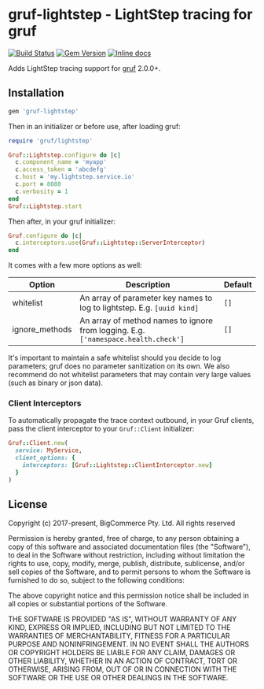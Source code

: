 # gruf-lightstep - LightStep tracing for gruf

[![Build Status](https://travis-ci.com/bigcommerce/gruf-lightstep.svg?branch=master)](https://travis-ci.com/bigcommerce/gruf-lightstep) [![Gem Version](https://badge.fury.io/rb/gruf-lightstep.svg)](https://badge.fury.io/rb/gruf-lightstep) [![Inline docs](http://inch-ci.org/github/bigcommerce/gruf-lightstep.svg?branch=master)](http://inch-ci.org/github/bigcommerce/gruf-lightstep)

Adds LightStep tracing support for [gruf](https://github.com/bigcommerce/gruf) 2.0.0+.

## Installation

```ruby
gem 'gruf-lightstep'
```

Then in an initializer or before use, after loading gruf:

```ruby
require 'gruf/lightstep'

Gruf::Lightstep.configure do |c|
  c.component_name = 'myapp'
  c.access_token = 'abcdefg'
  c.host = 'my.lightstep.service.io'
  c.port = 8080
  c.verbosity = 1
end
Gruf::Lightstep.start
```

Then after, in your gruf initializer:

```ruby
Gruf.configure do |c|
  c.interceptors.use(Gruf::Lightstep::ServerInterceptor)
end
```

It comes with a few more options as well:

| Option | Description | Default |
| ------ | ----------- | ------- |
| whitelist | An array of parameter key names to log to lightstep. E.g. `[uuid kind]` | `[]` |
| ignore_methods | An array of method names to ignore from logging. E.g. `['namespace.health.check']` | `[]` |

It's important to maintain a safe whitelist should you decide to log parameters; gruf does no
parameter sanitization on its own. We also recommend do not whitelist parameters that may contain
very large values (such as binary or json data).

### Client Interceptors

To automatically propagate the trace context outbound, in your Gruf clients, pass the client interceptor
to your `Gruf::Client` initializer:

```ruby
Gruf::Client.new(
  service: MyService,
  client_options: {
    interceptors: [Gruf::Lightstep::ClientInterceptor.new]
  }
)
```

## License

Copyright (c) 2017-present, BigCommerce Pty. Ltd. All rights reserved 

Permission is hereby granted, free of charge, to any person obtaining a copy of this software and associated 
documentation files (the "Software"), to deal in the Software without restriction, including without limitation the 
rights to use, copy, modify, merge, publish, distribute, sublicense, and/or sell copies of the Software, and to permit 
persons to whom the Software is furnished to do so, subject to the following conditions:

The above copyright notice and this permission notice shall be included in all copies or substantial portions of the 
Software.

THE SOFTWARE IS PROVIDED "AS IS", WITHOUT WARRANTY OF ANY KIND, EXPRESS OR IMPLIED, INCLUDING BUT NOT LIMITED TO THE 
WARRANTIES OF MERCHANTABILITY, FITNESS FOR A PARTICULAR PURPOSE AND NONINFRINGEMENT. IN NO EVENT SHALL THE AUTHORS OR 
COPYRIGHT HOLDERS BE LIABLE FOR ANY CLAIM, DAMAGES OR OTHER LIABILITY, WHETHER IN AN ACTION OF CONTRACT, TORT OR 
OTHERWISE, ARISING FROM, OUT OF OR IN CONNECTION WITH THE SOFTWARE OR THE USE OR OTHER DEALINGS IN THE SOFTWARE.
